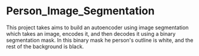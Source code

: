 # Person_Image_Segmentation
This project takes aims to build an autoencoder using image segmentation which takes an image, 
encodes it, and then decodes it using a binary segmentation mask. In this binary mask he person's outline is white, and
the rest of the background is black.
